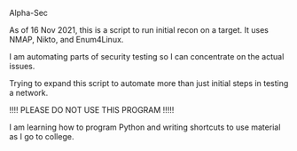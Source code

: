Alpha-Sec

As of 16 Nov 2021, this is a script to run initial recon on a target.  It uses NMAP, Nikto, and Enum4Linux.

I am automating parts of security testing so I can concentrate on the actual issues.

Trying to expand this script to automate more than just initial steps in testing a network.


!!!! PLEASE DO NOT USE THIS PROGRAM !!!!!

I am learning how to program Python and writing shortcuts to use material as I go to college.


